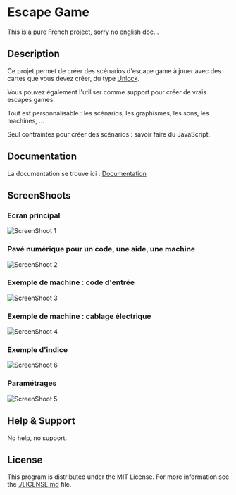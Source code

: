 # Escape Game

This is a pure French project, sorry no english doc...

## Description

Ce projet permet de créer des scénarios d'escape game à jouer avec des cartes que vous devez créer, du type [Unlock](https://www.spacecowboys.fr/unlock).

Vous pouvez également l'utiliser comme support pour créer de vrais escapes games.

Tout est personnalisable : les scénarios, les graphismes, les sons, les machines, ...

Seul contraintes pour créer des scénarios : savoir faire du JavaScript.

## Documentation

La documentation se trouve ici : [Documentation](./doc/README.md)

## ScreenShoots

### Ecran principal 

![ScreenShoot 1](./doc/screen_1.jpg)

### Pavé numérique pour un code, une aide, une machine

![ScreenShoot 2](./doc/screen_2.jpg)

### Exemple de machine : code d'entrée

![ScreenShoot 3](./doc/screen_3.jpg)

### Exemple de machine : cablage électrique

![ScreenShoot 4](./doc/screen_4.jpg)

### Exemple d'indice

![ScreenShoot 6](./doc/screen_6.jpg)

### Paramétrages

![ScreenShoot 5](./doc/screen_5.jpg)

## Help & Support

No help, no support.

## License

This program is distributed under the MIT License. For more information see the [./LICENSE.md](./LICENSE.md) file.

